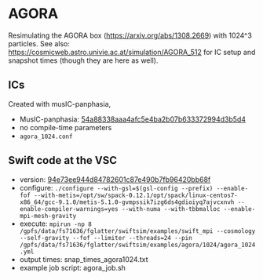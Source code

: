 # AGORA

Resimulating the AGORA box (https://arxiv.org/abs/1308.2669) with 1024^3 particles. See also: https://cosmicweb.astro.univie.ac.at/simulation/AGORA_512 for IC setup and snapshot times (though they are here as well).


## ICs 

Created with musIC-panphasia,

- MusIC-panphasia: [54a88338aaa4afc5e4ba2b07b633372994d3b5d4](https://github.com/glatterf42/music-panphasia/tree/54a88338aaa4afc5e4ba2b07b633372994d3b5d4)
- no compile-time parameters
- `agora_1024.conf` 


## Swift code at the VSC

- version: [94e73ee944d84782601c87e490b7fb96420bb68f](https://gitlab.cosma.dur.ac.uk/swift/swiftsim/-/tree/94e73ee944d84782601c87e490b7fb96420bb68f)
- configure: `./configure --with-gsl=$(gsl-config --prefix) --enable-fof --with-metis=/opt/sw/spack-0.12.1/opt/spack/linux-centos7-x86_64/gcc-9.1.0/metis-5.1.0-gvmpssik7izg6ds4gdioiyq7ajvcxnvh --enable-compiler-warnings=yes --with-numa --with-tbbmalloc --enable-mpi-mesh-gravity`
- execute: `mpirun -np 8 /gpfs/data/fs71636/fglatter/swiftsim/examples/swift_mpi --cosmology --self-gravity --fof --limiter --threads=24 --pin /gpfs/data/fs71636/fglatter/swiftsim/examples/agora/1024/agora_1024.yml`
- output times: snap_times_agora1024.txt
- example job script: agora_job.sh
